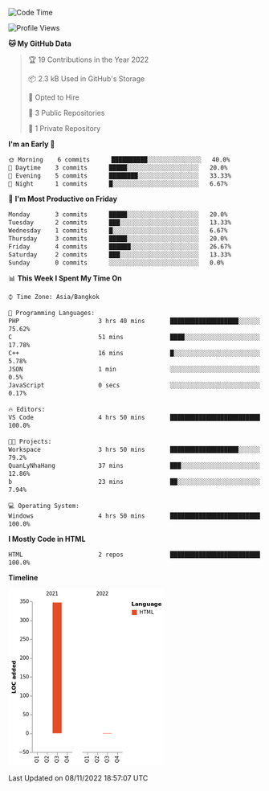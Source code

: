 <!--START_SECTION:waka-->
![Code Time](http://img.shields.io/badge/Code%20Time-8%20hrs%2036%20mins-blue)

![Profile Views](http://img.shields.io/badge/Profile%20Views-0-blue)

**🐱 My GitHub Data** 

> 🏆 19 Contributions in the Year 2022
 > 
> 📦 2.3 kB Used in GitHub's Storage 
 > 
> 💼 Opted to Hire
 > 
> 📜 3 Public Repositories 
 > 
> 🔑 1 Private Repository 
 > 
**I'm an Early 🐤** 

```text
🌞 Morning    6 commits      ██████████░░░░░░░░░░░░░░░   40.0% 
🌆 Daytime    3 commits      █████░░░░░░░░░░░░░░░░░░░░   20.0% 
🌃 Evening    5 commits      ████████░░░░░░░░░░░░░░░░░   33.33% 
🌙 Night      1 commits      █░░░░░░░░░░░░░░░░░░░░░░░░   6.67%

```
📅 **I'm Most Productive on Friday** 

```text
Monday       3 commits      █████░░░░░░░░░░░░░░░░░░░░   20.0% 
Tuesday      2 commits      ███░░░░░░░░░░░░░░░░░░░░░░   13.33% 
Wednesday    1 commits      █░░░░░░░░░░░░░░░░░░░░░░░░   6.67% 
Thursday     3 commits      █████░░░░░░░░░░░░░░░░░░░░   20.0% 
Friday       4 commits      ██████░░░░░░░░░░░░░░░░░░░   26.67% 
Saturday     2 commits      ███░░░░░░░░░░░░░░░░░░░░░░   13.33% 
Sunday       0 commits      ░░░░░░░░░░░░░░░░░░░░░░░░░   0.0%

```


📊 **This Week I Spent My Time On** 

```text
⌚︎ Time Zone: Asia/Bangkok

💬 Programming Languages: 
PHP                      3 hrs 40 mins       ███████████████████░░░░░░   75.62% 
C                        51 mins             ████░░░░░░░░░░░░░░░░░░░░░   17.78% 
C++                      16 mins             █░░░░░░░░░░░░░░░░░░░░░░░░   5.78% 
JSON                     1 min               ░░░░░░░░░░░░░░░░░░░░░░░░░   0.5% 
JavaScript               0 secs              ░░░░░░░░░░░░░░░░░░░░░░░░░   0.17%

🔥 Editors: 
VS Code                  4 hrs 50 mins       █████████████████████████   100.0%

🐱‍💻 Projects: 
Workspace                3 hrs 50 mins       ███████████████████░░░░░░   79.2% 
QuanLyNhaHang            37 mins             ███░░░░░░░░░░░░░░░░░░░░░░   12.86% 
b                        23 mins             ██░░░░░░░░░░░░░░░░░░░░░░░   7.94%

💻 Operating System: 
Windows                  4 hrs 50 mins       █████████████████████████   100.0%

```

**I Mostly Code in HTML** 

```text
HTML                     2 repos             █████████████████████████   100.0%

```


**Timeline**

![Chart not found](https://raw.githubusercontent.com/nahcettolrahc/nahcettolrahc/main/charts/bar_graph.png) 


 Last Updated on 08/11/2022 18:57:07 UTC
<!--END_SECTION:waka-->
